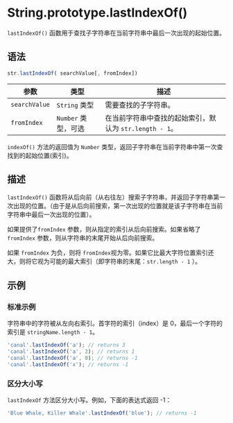 # String.prototype.lastIndexOf()

`lastIndexOf()` 函数用于查找子字符串在当前字符串中最后一次出现的起始位置。

## 语法

```js
str.lastIndexOf( searchValue[, fromIndex])
```

| 参数          | 类型                | 描述                                                    |
| ------------- | ------------------- | ------------------------------------------------------- |
| `searchValue` | `String` 类型       | 需要查找的子字符串。                                    |
| `fromIndex`   | `Number` 类型，可选 | 在当前字符串中查找的起始索引，默认为 `str.length - 1`。 |

`indexOf()` 方法的返回值为 `Number` 类型，返回子字符串在当前字符串中第一次查找到的起始位置(索引)。

## 描述

`lastIndexOf()` 函数将从后向前（从右往左）搜索子字符串，并返回子字符串第一次出现的位置。（由于是从后向前搜索，第一次出现的位置就是该子字符串在当前字符串中最后一次出现的位置）。

如果提供了`fromIndex` 参数，则从指定的索引从后向前搜索。如果省略了 `fromIndex` 参数，则从字符串的末尾开始从后向前搜索。

如果 `fromIndex` 为负，则将 `fromIndex`视为零。如果它比最大字符位置索引还大，则将它视为可能的最大索引（即字符串的末尾：`str.length - 1` ）。

## 示例

### 标准示例

字符串中的字符被从左向右索引。首字符的索引（index）是 0，最后一个字符的索引是 `stringName.length - 1`。

```js
'canal'.lastIndexOf('a'); // returns 3
'canal'.lastIndexOf('a', 2); // returns 1
'canal'.lastIndexOf('a', 0); // returns -1
'canal'.lastIndexOf('x'); // returns -1
```

### 区分大小写

`lastIndexOf` 方法区分大小写。例如，下面的表达式返回 -1：

```js
'Blue Whale, Killer Whale'.lastIndexOf('blue'); // returns -1
```
